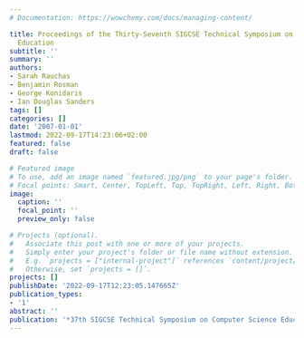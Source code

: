```yaml
---
# Documentation: https://wowchemy.com/docs/managing-content/

title: Proceedings of the Thirty-Seventh SIGCSE Technical Symposium on Computer Science
  Education
subtitle: ''
summary: ''
authors:
- Sarah Rauchas
- Benjamin Rosman
- George Konidaris
- Ian Douglas Sanders
tags: []
categories: []
date: '2007-01-01'
lastmod: 2022-09-17T14:23:06+02:00
featured: false
draft: false

# Featured image
# To use, add an image named `featured.jpg/png` to your page's folder.
# Focal points: Smart, Center, TopLeft, Top, TopRight, Left, Right, BottomLeft, Bottom, BottomRight.
image:
  caption: ''
  focal_point: ''
  preview_only: false

# Projects (optional).
#   Associate this post with one or more of your projects.
#   Simply enter your project's folder or file name without extension.
#   E.g. `projects = ["internal-project"]` references `content/project/deep-learning/index.md`.
#   Otherwise, set `projects = []`.
projects: []
publishDate: '2022-09-17T12:23:05.147665Z'
publication_types:
- '1'
abstract: ''
publication: '*37th SIGCSE Technical Symposium on Computer Science Education*'
---
```

